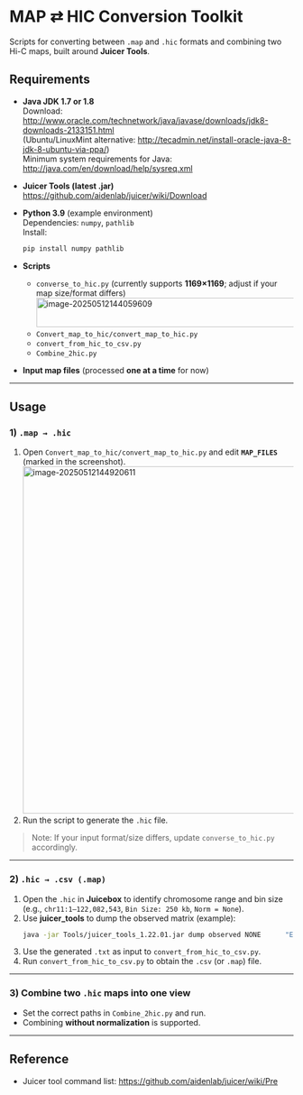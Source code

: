 # MAP ⇄ HIC Conversion Toolkit

Scripts for converting between `.map` and `.hic` formats and combining two Hi-C maps, built around **Juicer Tools**.

## Requirements

- **Java JDK 1.7 or 1.8**  
  Download: <http://www.oracle.com/technetwork/java/javase/downloads/jdk8-downloads-2133151.html>  
  (Ubuntu/LinuxMint alternative: <http://tecadmin.net/install-oracle-java-8-jdk-8-ubuntu-via-ppa/>)  
  Minimum system requirements for Java: <http://java.com/en/download/help/sysreq.xml>

- **Juicer Tools (latest .jar)**  
  <https://github.com/aidenlab/juicer/wiki/Download>

- **Python 3.9** (example environment)  
  Dependencies: `numpy`, `pathlib`  
  Install:
  ```bash
  pip install numpy pathlib
  ```

- **Scripts**
  - `converse_to_hic.py` (currently supports **1169×1169**; adjust if your map size/format differs)  
    <img width="776" height="52" alt="image-20250512144059609" src="https://github.com/user-attachments/assets/f2a58f87-86e5-452f-a498-3d0a781b58d7" />
  - `Convert_map_to_hic/convert_map_to_hic.py`
  - `convert_from_hic_to_csv.py`
  - `Combine_2hic.py`

- **Input map files** (processed **one at a time** for now)

---

## Usage

### 1) `.map → .hic`

1. Open `Convert_map_to_hic/convert_map_to_hic.py` and edit **`MAP_FILES`** (marked in the screenshot).  
   <img width="936" height="616" alt="image-20250512144920611" src="https://github.com/user-attachments/assets/ad2b3f47-928b-415e-9f9e-abad8ddbefa1" />
2. Run the script to generate the `.hic` file.

> Note: If your input format/size differs, update `converse_to_hic.py` accordingly.

---

### 2) `.hic → .csv (.map)`

1. Open the `.hic` in **Juicebox** to identify chromosome range and bin size (e.g., `chr11:1–122,082,543`, `Bin Size: 250 kb`, `Norm = None`).  
2. Use **juicer_tools** to dump the observed matrix (example):
   ```bash
   java -jar Tools/juicer_tools_1.22.01.jar dump observed NONE      "E:/chro_research/Week10/mouse_Big_hicmap/cellnames_cluster_4.hic"      chr11:1:122082543 chr11:1:122082543 BP 250000      mouse_cluster4_chr11_250kb.txt
   ```
3. Use the generated `.txt` as input to `convert_from_hic_to_csv.py`.
4. Run `convert_from_hic_to_csv.py` to obtain the `.csv` (or `.map`) file.

---

### 3) Combine two `.hic` maps into one view

- Set the correct paths in `Combine_2hic.py` and run.  
- Combining **without normalization** is supported.

---

## Reference

- Juicer tool command list: <https://github.com/aidenlab/juicer/wiki/Pre>
